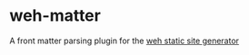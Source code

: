 # weh-matter

A front matter parsing plugin for the [weh static site generator](https://github.com/wehjs/weh)

